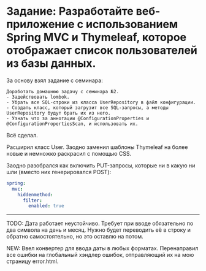 # Задание: Разработайте веб-приложение с использованием Spring MVC и Thymeleaf, которое отображает список пользователей из базы данных.

За основу взял задание с семинара:
```text
Доработать домашнюю задачу с семинара №2.
- Задействовать lombok.
- Убрать все SQL-строки из класса UserRepository в файл конфигурации.
- Создать класс, который загрузит все SQL-запросы, а методы UserRepository будут брать их из него.
- Узнать что за аннотации @ConfigurationProperties и @ConfigurationPropertiesScan, и использовать их.
```

Всё сделал.

Расширил класс User. Заодно заменил шаблоны Thymeleaf на более новые и немножко раскрасил с помощью CSS.

Заодно разобрался как включить PUT-запросы, которые ни в какую ни шли (вместо них генерировался POST):
```yaml
spring:
  mvc:
    hiddenmethod:
      filter:
        enabled: true
```
------------------------------------
TODO: 
Дата работает неустойчиво. Требует при вводе обязательно по два символа на день и месяц. 
Нужно будет переводить её в строку и обратно самостоятельно, но это оставлю на потом.

NEW: Ввел конвертер для ввода даты в любых форматах.
Перенаправил все ошибки на глобальный хэндлер ошибок, отправляющий их на мою страницу error.html.
